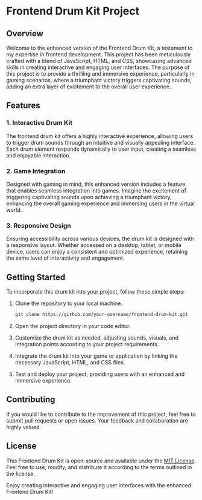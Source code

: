 # Frontend Drum Kit Project

## Overview

Welcome to the enhanced version of the Frontend Drum Kit, a testament to my expertise in frontend development. This project has been meticulously crafted with a blend of JavaScript, HTML, and CSS, showcasing advanced skills in creating interactive and engaging user interfaces. The purpose of this project is to provide a thrilling and immersive experience, particularly in gaming scenarios, where a triumphant victory triggers captivating sounds, adding an extra layer of excitement to the overall user experience.

## Features

### 1. Interactive Drum Kit

The frontend drum kit offers a highly interactive experience, allowing users to trigger drum sounds through an intuitive and visually appealing interface. Each drum element responds dynamically to user input, creating a seamless and enjoyable interaction.

### 2. Game Integration

Designed with gaming in mind, this enhanced version includes a feature that enables seamless integration into games. Imagine the excitement of triggering captivating sounds upon achieving a triumphant victory, enhancing the overall gaming experience and immersing users in the virtual world.

### 3. Responsive Design

Ensuring accessibility across various devices, the drum kit is designed with a responsive layout. Whether accessed on a desktop, tablet, or mobile device, users can enjoy a consistent and optimized experience, retaining the same level of interactivity and engagement.

## Getting Started

To incorporate this drum kit into your project, follow these simple steps:

1. Clone the repository to your local machine.
   ```bash
   git clone https://github.com/your-username/frontend-drum-kit.git
   ```

2. Open the project directory in your code editor.

3. Customize the drum kit as needed, adjusting sounds, visuals, and integration points according to your project requirements.

4. Integrate the drum kit into your game or application by linking the necessary JavaScript, HTML, and CSS files.

5. Test and deploy your project, providing users with an enhanced and immersive experience.

## Contributing

If you would like to contribute to the improvement of this project, feel free to submit pull requests or open issues. Your feedback and collaboration are highly valued.

## License

This Frontend Drum Kit is open-source and available under the [MIT License](LICENSE.md). Feel free to use, modify, and distribute it according to the terms outlined in the license.

Enjoy creating interactive and engaging user interfaces with the enhanced Frontend Drum Kit!